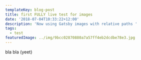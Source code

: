 ```yaml
---
templateKey: blog-post
title: first FULLY live test for images
date: '2018-07-04T10:33:22+12:00'
description: 'Now using Gatsby images with relative paths '
tags:
  - test
featuredImage: ../img/9bcc02870880a7a57ff4eb2dcdbe78e3.jpg
---
```

bla bla (yeet)
